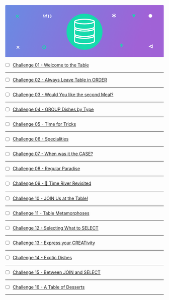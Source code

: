 ![Database](Database_Un.png?raw=true "Database")

- [ ] [Challenge 01 - Welcome to the Table]()

-------------

- [ ] [Challenge 02 - Always Leave Table in ORDER]()


-------------

- [ ] [Challenge 03 - Would You like the second Meal?]()


-------------

- [ ] [Challenge 04 - GROUP Dishes by Type]()


-------------

- [ ] [Challenge 05 - Time for Tricks]()


-------------

- [ ] [Challenge 06 - Specialities]()


-------------

- [ ] [Challenge 07 - When was it the CASE?]()


-------------

- [ ] [Challenge 08 - Regular Paradise]()


-------------

- [ ] [Challenge 09 - 🔗 Time River Revisited]()


-------------

- [ ] [Challenge 10 - JOIN Us at the Table!]()


-------------

- [ ] [Challenge 11 - Table Metamorphoses]()


-------------

- [ ] [Challenge 12 - Selecting What to SELECT]()


-------------

- [ ] [Challenge 13 - Express your CREATivity]()


-------------

- [ ] [Challenge 14 - Exotic Dishes]()


-------------

- [ ] [Challenge 15 - Between JOIN and SELECT]()


-------------

- [ ] [Challenge 16 - A Table of Desserts]()


-------------

